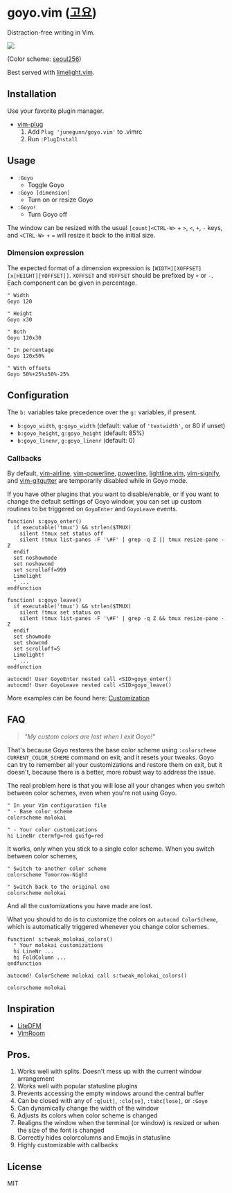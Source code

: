 goyo.vim ([고요](http://en.wiktionary.org/wiki/고요하다))
=========================================================

Distraction-free writing in Vim.

![](https://raw.github.com/junegunn/i/master/goyo.png)

(Color scheme: [seoul256](https://github.com/junegunn/seoul256.vim))

Best served with [limelight.vim](https://github.com/junegunn/limelight.vim).

Installation
------------

Use your favorite plugin manager.

- [vim-plug](https://github.com/junegunn/vim-plug)
  1. Add `Plug 'junegunn/goyo.vim'` to .vimrc
  2. Run `:PlugInstall`

Usage
-----

- `:Goyo`
    - Toggle Goyo
- `:Goyo [dimension]`
    - Turn on or resize Goyo
- `:Goyo!`
    - Turn Goyo off

The window can be resized with the usual `[count]<CTRL-W>` + `>`, `<`, `+`,
`-` keys, and `<CTRL-W>` + `=` will resize it back to the initial size.

### Dimension expression

The expected format of a dimension expression is
`[WIDTH][XOFFSET][x[HEIGHT][YOFFSET]]`. `XOFFSET` and `YOFFSET` should be
prefixed by `+` or `-`. Each component can be given in percentage.

```vim
" Width
Goyo 120

" Height
Goyo x30

" Both
Goyo 120x30

" In percentage
Goyo 120x50%

" With offsets
Goyo 50%+25%x50%-25%
```

Configuration
-------------

The `b:` variables take precedence over the `g:` variables, if present.

 - `b:goyo_width`, `g:goyo_width` (default: value of `'textwidth'`, or 80 if
   unset)
 - `b:goyo_height`, `g:goyo_height` (default: 85%)
 - `b:goyo_linenr`, `g:goyo_linenr` (default: 0)

### Callbacks

By default, [vim-airline](https://github.com/bling/vim-airline),
[vim-powerline](https://github.com/Lokaltog/vim-powerline),
[powerline](https://github.com/Lokaltog/powerline),
[lightline.vim](https://github.com/itchyny/lightline.vim),
[vim-signify](https://github.com/mhinz/vim-signify),
and [vim-gitgutter](https://github.com/airblade/vim-gitgutter) are temporarily
disabled while in Goyo mode.

If you have other plugins that you want to disable/enable, or if you want to
change the default settings of Goyo window, you can set up custom routines
to be triggered on `GoyoEnter` and `GoyoLeave` events.

```vim
function! s:goyo_enter()
  if executable('tmux') && strlen($TMUX)
    silent !tmux set status off
    silent !tmux list-panes -F '\#F' | grep -q Z || tmux resize-pane -Z
  endif
  set noshowmode
  set noshowcmd
  set scrolloff=999
  Limelight
  " ...
endfunction

function! s:goyo_leave()
  if executable('tmux') && strlen($TMUX)
    silent !tmux set status on
    silent !tmux list-panes -F '\#F' | grep -q Z && tmux resize-pane -Z
  endif
  set showmode
  set showcmd
  set scrolloff=5
  Limelight!
  " ...
endfunction

autocmd! User GoyoEnter nested call <SID>goyo_enter()
autocmd! User GoyoLeave nested call <SID>goyo_leave()
```

More examples can be found here:
[Customization](https://github.com/junegunn/goyo.vim/wiki/Customization)

FAQ
---

> _"My custom colors are lost when I exit Goyo!"_

That's because Goyo restores the base color scheme using `:colorscheme
CURRENT_COLOR_SCHEME` command on exit, and it resets your tweaks. Goyo can try
to remember all your customizations and restore them on exit, but it doesn't,
because there is a better, more robust way to address the issue.

The real problem here is that you will lose all your changes when you switch
between color schemes, even when you're not using Goyo.

```vim
" In your Vim configuration file
" - Base color scheme
colorscheme molokai

" - Your color customizations
hi LineNr ctermfg=red guifg=red
```

It works, only when you stick to a single color scheme. When you switch
between color schemes,

```vim
" Switch to another color scheme
colorscheme Tomorrow-Night

" Switch back to the original one
colorscheme molokai
```

And all the customizations you have made are lost.

What you should to do is to customize the colors on `autocmd ColorScheme`,
which is automatically triggered whenever you change color schemes.

```vim
function! s:tweak_molokai_colors()
  " Your molokai customizations
  hi LineNr ...
  hi FoldColumn ...
endfunction

autocmd! ColorScheme molokai call s:tweak_molokai_colors()

colorscheme molokai
```

Inspiration
-----------

- [LiteDFM](https://github.com/bilalq/lite-dfm)
- [VimRoom](http://projects.mikewest.org/vimroom/)

Pros.
-----

1. Works well with splits. Doesn't mess up with the current window arrangement
1. Works well with popular statusline plugins
1. Prevents accessing the empty windows around the central buffer
1. Can be closed with any of `:q[uit]`, `:clo[se]`, `:tabc[lose]`, or `:Goyo`
1. Can dynamically change the width of the window
1. Adjusts its colors when color scheme is changed
1. Realigns the window when the terminal (or window) is resized or when the size
   of the font is changed
1. Correctly hides colorcolumns and Emojis in statusline
1. Highly customizable with callbacks

License
-------

MIT

